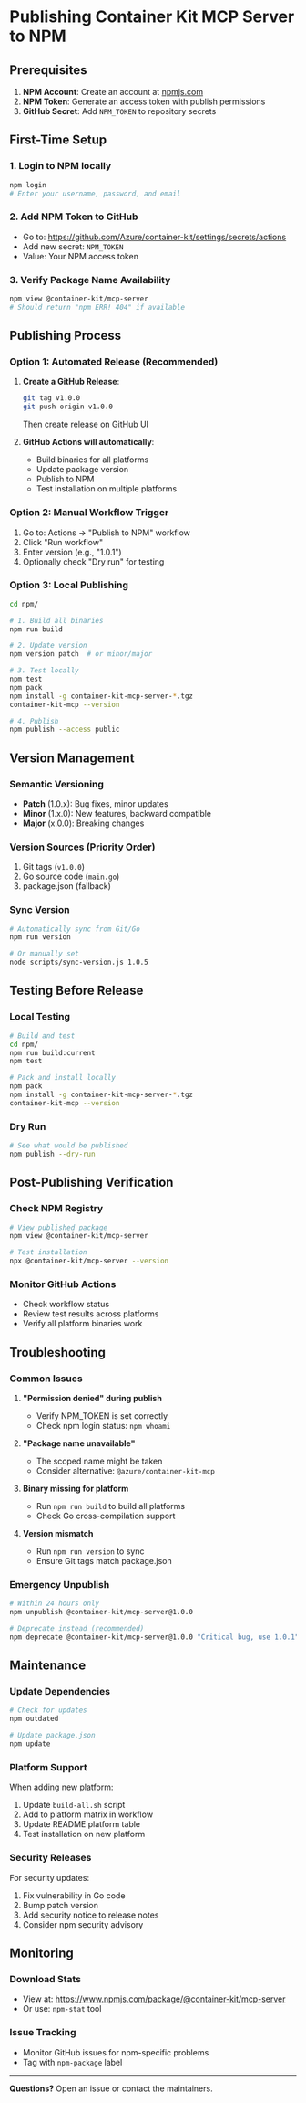 # Publishing Container Kit MCP Server to NPM

## Prerequisites

1. **NPM Account**: Create an account at [npmjs.com](https://www.npmjs.com)
2. **NPM Token**: Generate an access token with publish permissions
3. **GitHub Secret**: Add `NPM_TOKEN` to repository secrets

## First-Time Setup

### 1. Login to NPM locally
```bash
npm login
# Enter your username, password, and email
```

### 2. Add NPM Token to GitHub
- Go to: https://github.com/Azure/container-kit/settings/secrets/actions
- Add new secret: `NPM_TOKEN`
- Value: Your NPM access token

### 3. Verify Package Name Availability
```bash
npm view @container-kit/mcp-server
# Should return "npm ERR! 404" if available
```

## Publishing Process

### Option 1: Automated Release (Recommended)

1. **Create a GitHub Release**:
   ```bash
   git tag v1.0.0
   git push origin v1.0.0
   ```
   Then create release on GitHub UI

2. **GitHub Actions will automatically**:
   - Build binaries for all platforms
   - Update package version
   - Publish to NPM
   - Test installation on multiple platforms

### Option 2: Manual Workflow Trigger

1. Go to: Actions → "Publish to NPM" workflow
2. Click "Run workflow"
3. Enter version (e.g., "1.0.1")
4. Optionally check "Dry run" for testing

### Option 3: Local Publishing

```bash
cd npm/

# 1. Build all binaries
npm run build

# 2. Update version
npm version patch  # or minor/major

# 3. Test locally
npm test
npm pack
npm install -g container-kit-mcp-server-*.tgz
container-kit-mcp --version

# 4. Publish
npm publish --access public
```

## Version Management

### Semantic Versioning
- **Patch** (1.0.x): Bug fixes, minor updates
- **Minor** (1.x.0): New features, backward compatible
- **Major** (x.0.0): Breaking changes

### Version Sources (Priority Order)
1. Git tags (`v1.0.0`)
2. Go source code (`main.go`)
3. package.json (fallback)

### Sync Version
```bash
# Automatically sync from Git/Go
npm run version

# Or manually set
node scripts/sync-version.js 1.0.5
```

## Testing Before Release

### Local Testing
```bash
# Build and test
cd npm/
npm run build:current
npm test

# Pack and install locally
npm pack
npm install -g container-kit-mcp-server-*.tgz
container-kit-mcp --version
```

### Dry Run
```bash
# See what would be published
npm publish --dry-run
```

## Post-Publishing Verification

### Check NPM Registry
```bash
# View published package
npm view @container-kit/mcp-server

# Test installation
npx @container-kit/mcp-server --version
```

### Monitor GitHub Actions
- Check workflow status
- Review test results across platforms
- Verify all platform binaries work

## Troubleshooting

### Common Issues

1. **"Permission denied" during publish**
   - Verify NPM_TOKEN is set correctly
   - Check npm login status: `npm whoami`

2. **"Package name unavailable"**
   - The scoped name might be taken
   - Consider alternative: `@azure/container-kit-mcp`

3. **Binary missing for platform**
   - Run `npm run build` to build all platforms
   - Check Go cross-compilation support

4. **Version mismatch**
   - Run `npm run version` to sync
   - Ensure Git tags match package.json

### Emergency Unpublish
```bash
# Within 24 hours only
npm unpublish @container-kit/mcp-server@1.0.0

# Deprecate instead (recommended)
npm deprecate @container-kit/mcp-server@1.0.0 "Critical bug, use 1.0.1"
```

## Maintenance

### Update Dependencies
```bash
# Check for updates
npm outdated

# Update package.json
npm update
```

### Platform Support
When adding new platform:
1. Update `build-all.sh` script
2. Add to platform matrix in workflow
3. Update README platform table
4. Test installation on new platform

### Security Releases
For security updates:
1. Fix vulnerability in Go code
2. Bump patch version
3. Add security notice to release notes
4. Consider npm security advisory

## Monitoring

### Download Stats
- View at: https://www.npmjs.com/package/@container-kit/mcp-server
- Or use: `npm-stat` tool

### Issue Tracking
- Monitor GitHub issues for npm-specific problems
- Tag with `npm-package` label

---

**Questions?** Open an issue or contact the maintainers.